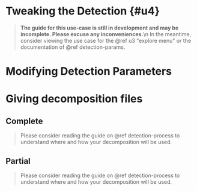 # Tweaking the Detection {#u4}
> **The guide for this use-case is still in development and may be incomplete. Please excuse any inconveniences.**\n
> In the meantime, consider viewing the use case for the @ref u3 "explore menu" or the documentation of @ref detection-params. 

# Modifying Detection Parameters
# Giving decomposition files
## Complete
> Please consider reading the guide on @ref detection-process to understand where and how your decomposition will be used.

## Partial
> Please consider reading the guide on @ref detection-process to understand where and how your decomposition will be used.